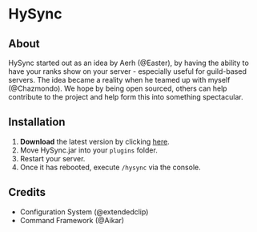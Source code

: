 # HySync

## About
HySync started out as an idea by Aerh (@Easter), by having the ability to have your ranks show on your server - especially useful for guild-based servers. The idea became a reality when he teamed up with myself (@Chazmondo). We hope by being open sourced, others can help contribute to the project and help form this into something spectacular.

## Installation
1. **Download** the latest version by clicking [here](https://hysync.org/download).
2. Move HySync.jar into your `plugins` folder.
3. Restart your server.
4. Once it has rebooted, execute `/hysync` via the console.

## Credits
* Configuration System (@extendedclip)
* Command Framework (@Aikar)